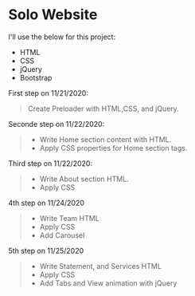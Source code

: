 # Solo Website
I'll use the below for this project: 
  - HTML
  - CSS
  - jQuery
  - Bootstrap

First step on 11/21/2020:
> Create Preloader with HTML,CSS, and jQuery.

Seconde step on 11/22/2020:
> - Write Home section content with HTML.
> - Apply CSS properties for Home section tags.

Third step on 11/22/2020:
> - Write About section HTML.
> - Apply CSS

4th step on 11/24/2020
> - Write Team HTML
> - Apply CSS
> - Add Carousel

5th step on 11/25/2020 
> - Write Statement, and Services HTML
> - Apply CSS
> - Add Tabs and View animation with jQuery
